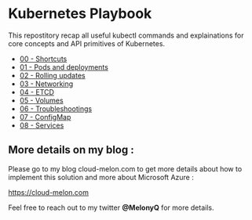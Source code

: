 # Kubernetes Playbook

This repostitory recap all useful kubectl commands and explainations for core concepts and API primitives of Kubernetes. 

- [00 - Shortcuts](https://github.com/cloudmelon/melonkube/blob/master/00%20-%20Shortcuts.md)
- [01 - Pods and deployments](https://github.com/cloudmelon/melonkube/blob/master/01%20-%20Pods%20and%20deployments.md)
- [02 - Rolling updates](https://github.com/cloudmelon/melonkube/blob/master/02%20-%20Rolling%20updates.md)
- [03 - Networking](https://github.com/cloudmelon/melonkube/blob/master/03%20-%20Networking.md)
- [04 - ETCD](https://github.com/cloudmelon/melonkube/blob/master/04%20-%20ETCD.md)
- [05 - Volumes](https://github.com/cloudmelon/melonkube/blob/master/05%20-%20Volumes.md)
- [06 - Troubleshootings](https://github.com/cloudmelon/melonkube/blob/master/06%20-%20Troubleshootings.md)
- [07 - ConfigMap](https://github.com/cloudmelon/melonkube/blob/master/07%20-%20ConfigMap.md)
- [08 - Services](https://github.com/cloudmelon/melonkube/blob/master/08%20-%20Services.md)


## More details on my blog : 

Please go to my blog cloud-melon.com to get more details about how to implement this solution and more about Microsoft Azure :

https://cloud-melon.com

Feel free to reach out to my twitter **@MelonyQ** for more details. 